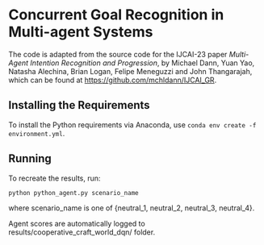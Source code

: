 # Concurrent Goal Recognition in Multi-agent Systems

The code is adapted from the source code for the IJCAI-23 paper *Multi-Agent Intention Recognition and Progression*, by Michael Dann, Yuan Yao, Natasha Alechina, Brian Logan, Felipe Meneguzzi and John Thangarajah, which can be found at https://github.com/mchldann/IJCAI_GR.

## Installing the Requirements

To install the Python requirements via Anaconda, use
```conda env create -f environment.yml```.

## Running

To recreate the results, run:

```python python_agent.py scenario_name```

where scenario_name is one of {neutral_1, neutral_2, neutral_3, neutral_4}.

Agent scores are automatically logged to results/cooperative_craft_world_dqn/ folder.
